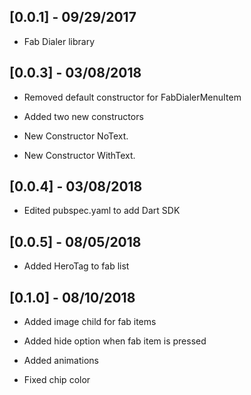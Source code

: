 ## [0.0.1] - 09/29/2017

* Fab Dialer library

## [0.0.3] - 03/08/2018

* Removed default constructor for FabDialerMenuItem

* Added two new constructors

* New Constructor NoText.

* New Constructor WithText.

## [0.0.4] - 03/08/2018

* Edited pubspec.yaml to add Dart SDK

## [0.0.5] - 08/05/2018

* Added HeroTag to fab list

## [0.1.0] - 08/10/2018

* Added image child for fab items

* Added hide option when fab item is pressed

* Added animations

* Fixed chip color